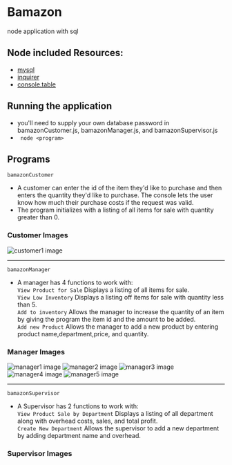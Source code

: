 # Bamazon
node application with sql

## Node included Resources:
- [mysql](https://www.npmjs.com/package/mysql)
- [inquirer](https://www.npmjs.com/package/inquirer)
- [console.table](https://www.npmjs.com/package/console.table)

## Running the application
- you'll need to supply your own database password in bamazonCustomer.js, bamazonManager.js, and bamazonSupervisor.js
- ``` node <program>```

## Programs
```bamazonCustomer```  
 - A customer can enter the id of the item they'd like to purchase and then enters the quantity they'd like to purchase. The console lets the user know how much their purchase costs if the request was valid.    
 - The program initializes with a listing of all items for sale with quantity greater than 0.
 ### Customer Images
 <img src="images/customer1.png" alt="customer1 image">
 <hr>  
 
  ```bamazonManager```  
- A manager has 4 functions to work with:  
```View Product for Sale``` Displays a listing of all items for sale.  
```View Low Inventory``` Displays a listing off items for sale with quantity less than 5.  
```Add to inventory``` Allows the manager to increase the quantity of an item by giving the program the item id and the amount to be added.  
```Add new Product``` Allows the manager to add a new product by entering product name,department,price, and quantity.  

### Manager Images  
<img src="images/manager1.png" alt="manager1 image">  
<img src="images/manager2.png" alt="manager2 image">  
<img src="images/manager3.png" alt="manager3 image">  
<img src="images/manager4.png" alt="manager4 image">  
<img src="images/manager5.png" alt="manager5 image">  
<hr>  

  ```bamazonSupervisor```  
  - A Supervisor has 2 functions to work with:  
  ```View Product Sale by Department``` Displays a listing of all department along with overhead costs, sales, and total profit.  
  ```Create New Department``` Allows the supervisor to add a new department by adding department name and overhead.  
  
  ### Supervisor Images  
  
